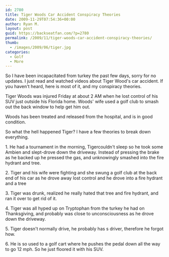 ```yaml
---
id: 2780
title: Tiger Woods Car Accident Conspiracy Theories
date: 2009-11-29T07:54:36+00:00
author: Ryan M.
layout: post
guid: https://backseatfan.com/?p=2780
permalink: /2009/11/tiger-woods-car-accident-conspiracy-theories/
thumb:
  - /images/2009/06/tiger.jpg
categories:
  - Golf
  - More
---
```


<div class="entry">
  <p>
    So I have been incapacitated from turkey the past few days, sorry for no updates. I just read and watched videos about Tiger Wood's car accident. If you haven't heard, here is most of it, and my conspiracy theories.
  </p>

  <p>
    Tiger Woods was injured Friday at about 2 AM when he lost control of his SUV just outside his Florida home. Woods' wife used a golf club to smash out the back window to help get him out.
  </p>

  <p>
    Woods has been treated and released from the hospital, and is in good condition.
  </p>

  <p>
    So what the hell happened Tiger? I have a few theories to break down everything.
  </p>

  <p>
    1. He had a tournament in the morning, Tigercouldn't sleep so he took some Ambien and slept-drove down the driveway. Instead of pressing the brake as he backed up he pressed the gas, and unknowingly smashed into the fire hydrant and tree.
  </p>

  <p>
    2. Tiger and his wife were fighting and she swung a golf club at the back end of his car as he drove away lost control and he drove into a fire hydrant and a tree
  </p>

  <p>
    3. Tiger was drunk, realized he really hated that tree and fire hydrant, and ran it over to get rid of it.
  </p>

  <p>
    4. Tiger was all hyped up on Tryptophan from the turkey he had on Thanksgiving, and probably was close to unconsciousness as he drove down the driveway.
  </p>

  <p>
    5. Tiger doesn't normally drive, he probably has s driver, therefore he forgot how.
  </p>

  <p>
    6. He is so used to a golf cart where he pushes the pedal down all the way to go 12 mph. So he just floored it with his SUV.
  </p>
</div>
